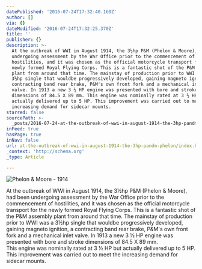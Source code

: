 ```yaml
---
datePublished: '2016-07-24T17:32:40.160Z'
author: []
via: {}
dateModified: '2016-07-24T17:32:25.370Z'
title: ''
publisher: {}
description: >-
  At the outbreak of WWI in August 1914, the 3½hp P&M (Phelon & Moore), had been
  undergoing assessment by the War Office prior to the commencement of
  hostilities, and it was chosen as the official motorcycle transport for the
  newly formed Royal Flying Corps. This is a fantastic shot of the P&M assembly
  plant from around that time. The mainstay of production prior to WWI was a
  3½hp single that wouldbe progressively developed, gaining magneto ignition, a
  contracting band rear brake, P&M's own front fork and a mechanical inlet
  valve. In 1913 a new 3 ½ HP engine was presented with bore and stroke
  dimensions of 84.5 X 89 mm. This engine was nominally rated at 3 ½ HP but
  actually delivered up to 5 HP. This improvement was carried out to meet the
  increasing demand for sidecar mounts.
starred: false
sourcePath: >-
  _posts/2016-07-24-at-the-outbreak-of-wwi-in-august-1914-the-3hp-pandm-phelon.md
inFeed: true
hasPage: true
inNav: false
url: at-the-outbreak-of-wwi-in-august-1914-the-3hp-pandm-phelon/index.html
_context: 'http://schema.org'
_type: Article

---
```

![Phelon & Moore - 1914](https://the-grid-user-content.s3-us-west-2.amazonaws.com/a74b239b-2089-4581-a025-8dab56e010f7.jpg)

At the outbreak of WWI in August 1914, the 3½hp P&M (Phelon & Moore), had been undergoing assessment by the War Office prior to the commencement of hostilities, and it was chosen as the official motorcycle transport for the newly formed Royal Flying Corps. This is a fantastic shot of the P&M assembly plant from around that time. The mainstay of production prior to WWI was a 3½hp single that wouldbe progressively developed, gaining magneto ignition, a contracting band rear brake, P&M's own front fork and a mechanical inlet valve. In 1913 a new 3 ½ HP engine was presented with bore and stroke dimensions of 84.5 X 89 mm.  
This engine was nominally rated at 3 ½ HP but actually delivered up to 5 HP. This improvement was carried out to meet the increasing demand for sidecar mounts.